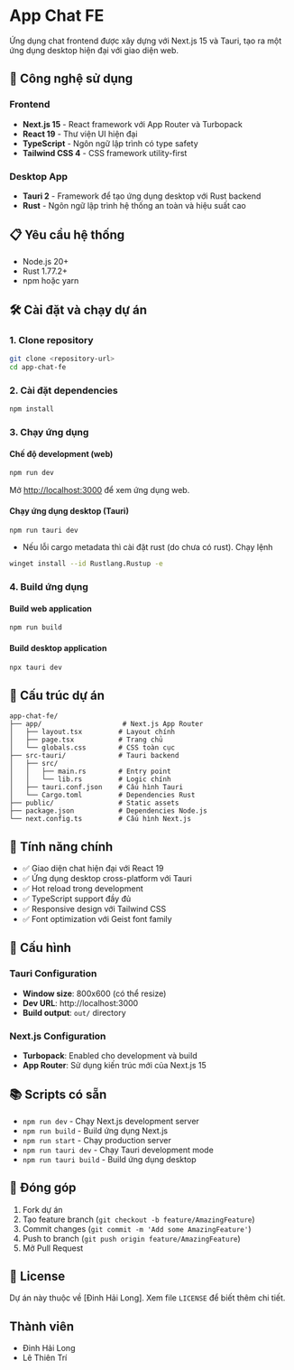 # App Chat FE

Ứng dụng chat frontend được xây dựng với Next.js 15 và Tauri, tạo ra một ứng dụng desktop hiện đại với giao diện web.

## 🚀 Công nghệ sử dụng

### Frontend
- **Next.js 15** - React framework với App Router và Turbopack
- **React 19** - Thư viện UI hiện đại 
- **TypeScript** - Ngôn ngữ lập trình có type safety
- **Tailwind CSS 4** - CSS framework utility-first

### Desktop App
- **Tauri 2** - Framework để tạo ứng dụng desktop với Rust backend
- **Rust** - Ngôn ngữ lập trình hệ thống an toàn và hiệu suất cao

## 📋 Yêu cầu hệ thống

- Node.js 20+ 
- Rust 1.77.2+
- npm hoặc yarn

## 🛠️ Cài đặt và chạy dự án

### 1. Clone repository
```bash
git clone <repository-url>
cd app-chat-fe
```

### 2. Cài đặt dependencies
```bash
npm install
```

### 3. Chạy ứng dụng

#### Chế độ development (web)
```bash
npm run dev
```
Mở [http://localhost:3000](http://localhost:3000) để xem ứng dụng web.

#### Chạy ứng dụng desktop (Tauri)
```bash
npm run tauri dev
```

- Nếu lỗi cargo metadata thì cài đặt rust (do chưa có rust). Chạy lệnh
```bash
winget install --id Rustlang.Rustup -e
```

### 4. Build ứng dụng

#### Build web application
```bash
npm run build
```

#### Build desktop application
```bash
npx tauri dev

```

## 📁 Cấu trúc dự án

```
app-chat-fe/
├── app/                    # Next.js App Router
│   ├── layout.tsx         # Layout chính
│   ├── page.tsx           # Trang chủ
│   └── globals.css        # CSS toàn cục
├── src-tauri/             # Tauri backend
│   ├── src/
│   │   ├── main.rs        # Entry point
│   │   └── lib.rs         # Logic chính
│   ├── tauri.conf.json    # Cấu hình Tauri
│   └── Cargo.toml         # Dependencies Rust
├── public/                # Static assets
├── package.json           # Dependencies Node.js
└── next.config.ts         # Cấu hình Next.js
```

## 🎯 Tính năng chính

- ✅ Giao diện chat hiện đại với React 19
- ✅ Ứng dụng desktop cross-platform với Tauri
- ✅ Hot reload trong development
- ✅ TypeScript support đầy đủ
- ✅ Responsive design với Tailwind CSS
- ✅ Font optimization với Geist font family

## 🔧 Cấu hình

### Tauri Configuration
- **Window size**: 800x600 (có thể resize)
- **Dev URL**: http://localhost:3000
- **Build output**: `out/` directory

### Next.js Configuration
- **Turbopack**: Enabled cho development và build
- **App Router**: Sử dụng kiến trúc mới của Next.js 15

## 📚 Scripts có sẵn

- `npm run dev` - Chạy Next.js development server
- `npm run build` - Build ứng dụng Next.js
- `npm run start` - Chạy production server
- `npm run tauri dev` - Chạy Tauri development mode
- `npm run tauri build` - Build ứng dụng desktop

## 🤝 Đóng góp

1. Fork dự án
2. Tạo feature branch (`git checkout -b feature/AmazingFeature`)
3. Commit changes (`git commit -m 'Add some AmazingFeature'`)
4. Push to branch (`git push origin feature/AmazingFeature`)
5. Mở Pull Request

## 📄 License

Dự án này thuộc về [Đinh Hải Long]. Xem file `LICENSE` để biết thêm chi tiết.

## Thành viên

- Đinh Hải Long
- Lê Thiên Trí
